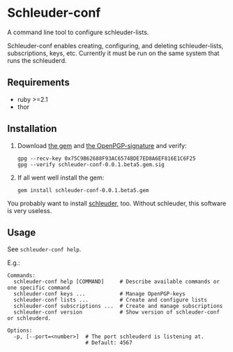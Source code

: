 Schleuder-conf
==============

A command line tool to configure schleuder-lists.

Schleuder-conf enables creating, configuring, and deleting schleuder-lists, subscriptions, keys, etc. Currently it must be run on the same system that runs the schleuderd.

Requirements
------------
* ruby  >=2.1
* thor

Installation
------------

1. Download [the gem](https://git.codecoop.org/schleuder/schleuder-conf/raw/master/gems/schleuder-conf-0.0.1.beta5.gem) and [the OpenPGP-signature](https://git.codecoop.org/schleuder/schleuder-conf/raw/master/gems/schleuder-conf-0.0.1.beta5.gem.sig) and verify:
   ```
   gpg --recv-key 0x75C9B62688F93AC6574BDE7ED8A6EF816E1C6F25
   gpg --verify schleuder-conf-0.0.1.beta5.gem.sig
   ```

2. If all went well install the gem:
   ```
   gem install schleuder-conf-0.0.1.beta5.gem
   ```

You probably want to install [schleuder](https://git.codecoop.org/schleuder/schleuder3), too. Without schleuder, this software is very useless.

Usage
-----
See `schleuder-conf help`.

E.g.:

    Commands:
      schleuder-conf help [COMMAND]     # Describe available commands or one specific command
      schleuder-conf keys ...           # Manage OpenPGP-keys
      schleuder-conf lists ...          # Create and configure lists
      schleuder-conf subscriptions ...  # Create and manage subscriptions
      schleuder-conf version            # Show version of schleuder-conf or schleuderd.

    Options:
      -p, [--port=<number>]  # The port schleuderd is listening at.
                             # Default: 4567

